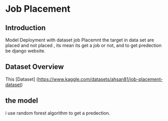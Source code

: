 # Job Placement 


## Introduction
Model Deployment with dataset job Placemnt the target in data set are placed and not placed , its mean its get a job or not,
and to get predection be django website.



## Dataset Overview
This [Dataset] (https://www.kaggle.com/datasets/ahsan81/job-placement-dataset) 

## the model 
i use random forest algorithm to get a predection.
